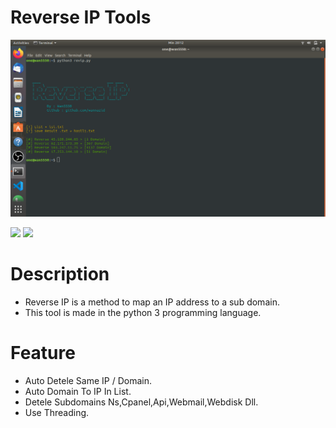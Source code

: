 # Reverse IP Tools

![alt text](https://github.com/wannazid/Reverse-IP-Tools/blob/main/Screenshot%20from%202021-10-17%2020-12-47.png)

![](https://img.shields.io/badge/Version-1.0.0-red)
![](https://img.shields.io/badge/Python-3.10.0-blue)

# Description

- Reverse IP is a method to map an IP address to a sub domain. 
- This tool is made in the python 3 programming language.

# Feature

- Auto Detele Same IP / Domain.
- Auto Domain To IP In List.
- Detele Subdomains Ns,Cpanel,Api,Webmail,Webdisk Dll.
- Use Threading.
